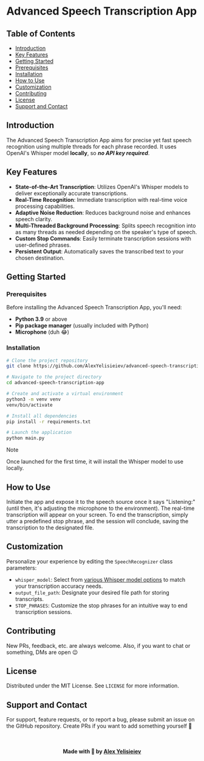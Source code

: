 # Advanced Speech Transcription App

## Table of Contents

- [Introduction](#introduction)
- [Key Features](#key-features)
- [Getting Started](#getting-started)
 - [Prerequisites](#prerequisites)
 - [Installation](#installation)
- [How to Use](#how-to-use)
- [Customization](#customization)
- [Contributing](#contributing)
- [License](#license)
- [Support and Contact](#support-and-contact) 
## Introduction

The Advanced Speech Transcription App aims for precise yet fast speech recognition using multiple threads for each phrase recorded.
It uses OpenAI's Whisper model **locally**, so ***no API key required***.

## Key Features

- **State-of-the-Art Transcription**: Utilizes OpenAI's Whisper models to deliver exceptionally accurate transcriptions.
- **Real-Time Recognition**: Immediate transcription with real-time voice processing capabilities.
- **Adaptive Noise Reduction**: Reduces background noise and enhances speech clarity.
- **Multi-Threaded Background Processing**: Splits speech recognition into as many threads as needed depending on the speaker's type of speech.
- **Custom Stop Commands**: Easily terminate transcription sessions with user-defined phrases.
- **Persistent Output**: Automatically saves the transcribed text to your chosen destination.

## Getting Started

### Prerequisites

Before installing the Advanced Speech Transcription App, you'll need:
- **Python 3.9** or above
- **Pip package manager** (usually included with Python)
- **Microphone** (duh 😂)

### Installation

```bash
# Clone the project repository
git clone https://github.com/AlexYelisieiev/advanced-speech-transcription.git

# Navigate to the project directory
cd advanced-speech-transcription-app

# Create and activate a virtual environment
python3 -m venv venv
venv/bin/activate

# Install all dependencies
pip install -r requirements.txt

# Launch the application
python main.py
```

> [!NOTE]
> Once launched for the first time, it will install the Whisper model to use locally.

## How to Use

Initiate the app and expose it to the speech source once it says "Listening:" (until then, it's adjusting the microphone to the environment). The real-time transcription will appear on your screen. To end the transcription, simply utter a predefined stop phrase, and the session will conclude, saving the transcription to the designated file.

## Customization

Personalize your experience by editing the `SpeechRecognizer` class parameters:
- `whisper_model`: Select from [various Whisper model options](https://github.com/openai/whisper#available-models-and-languages) to match your transcription accuracy needs.
- `output_file_path`: Designate your desired file path for storing transcripts.
- `STOP_PHRASES`: Customize the stop phrases for an intuitive way to end transcription sessions.

## Contributing

New PRs, feedback, etc. are always welcome.
Also, if you want to chat or something, DMs are open 😉

## License

Distributed under the MIT License. See `LICENSE` for more information.

## Support and Contact

For support, feature requests, or to report a bug, please submit an issue on the GitHub repository. Create PRs if you want to add something yourself 🤝


<p style="margin-top: 50px;" align="center"><b>Made with 💙 by <a href="https://alexyelisieiev.github.io">Alex Yelisieiev</a></b></p>

